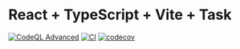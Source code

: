 # React + TypeScript + Vite + Task
[![CodeQL Advanced](https://github.com/n4en/vite-react-taskfile/actions/workflows/codeql.yml/badge.svg?branch=main)](https://github.com/n4en/vite-react-taskfile/actions/workflows/codeql.yml)
[![CI](https://github.com/n4en/vite-react-taskfile/actions/workflows/ci.yml/badge.svg?branch=main)](https://github.com/n4en/vite-react-taskfile/actions/workflows/ci.yml)
[![codecov](https://codecov.io/github/n4en/vite-react-taskfile/branch/main/graph/badge.svg?token=MIQKDHW925)](https://codecov.io/github/n4en/vite-react-taskfile)
